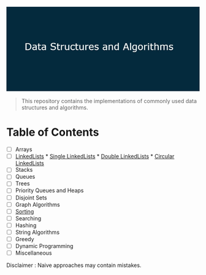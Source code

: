 ![logo](https://github.com/coded9/DSA/blob/master/imgs/dsa.jpg)

> This repository contains the implementations of commonly used data structures and algorithms.

# Table of Contents
- [ ] Arrays
- [ ] [LinkedLists](https://github.com/coded9/DSA/tree/master/Java/LinkedLists)
      * [Single LinkedLists](https://github.com/coded9/DSA/tree/master/Java/LinkedLists)
      * [Double LinkedLists](https://github.com/coded9/DSA/tree/master/Java/DoubleLinkedLists)
      * [Circular LinkedLists](https://github.com/coded9/DSA/tree/master/Java/CircularLinkedLists)
- [ ] Stacks
- [ ] Queues
- [ ] Trees
- [ ] Priority Queues and Heaps
- [ ] Disjoint Sets
- [ ] Graph Algorithms
- [ ] [Sorting](https://github.com/coded9/DSA/tree/master/Java/Sorting)
- [ ] Searching
- [ ] Hashing
- [ ] String Algorithms
- [ ] Greedy 
- [ ] Dynamic Programming
- [ ] Miscellaneous

Disclaimer : Naive approaches may contain mistakes.
